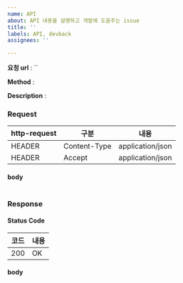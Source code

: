 ```yaml
---
name: API
about: API 내용을 설명하고 개발에 도움주는 issue
title: ''
labels: API, devback
assignees: ''

---
```


**요청 url** : ``

**Method** : 

**Description** : 

### Request
|http-request|구분|내용|
|---|---|---|
|HEADER|Content-Type|application/json|
|HEADER|Accept|application/json|

#### body
```=json
```

### Response

#### Status Code
|코드|내용|
|---|---|
|200|OK|

#### body

```=json
```

